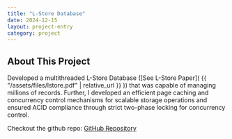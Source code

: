 ```yaml
---
title: "L-Store Database"
date: 2024-12-15
layout: project-entry
category: project
---
```


## About This Project

Developed a multithreaded L-Store Database ([See L-Store Paper]( {{ "/assets/files/lstore.pdf" | relative_url }} )) that was capable of managing millions of records. Further, I developed an efficient page caching and concurrency control mechanisms for scalable storage operations and ensured ACID compliance through strict two-phase locking for concurrency control.

Checkout the github repo: [GitHub Repository](https://github.com/nikhar-ramlakhan/CS451-Assignments)
